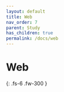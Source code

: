 ```yaml
---
layout: default
title: Web
nav_order: 7
parent: Study
has_children: true
permalink: /docs/web
---
```


# Web

{: .fs-6 .fw-300 }
